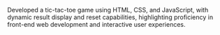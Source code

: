 Developed a tic-tac-toe game using HTML, CSS, and JavaScript, with dynamic result display and reset capabilities, highlighting proficiency in front-end web development and interactive user experiences.
